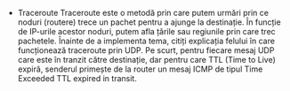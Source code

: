 - Traceroute
  Traceroute este o metodă prin care putem urmări prin ce noduri (routere) trece un pachet pentru a ajunge la destinație. În funcție de IP-urile acestor noduri, putem afla țările sau regiunile prin care trec pachetele. Înainte de a implementa tema, citiți explicația felului în care funcționează traceroute prin UDP. Pe scurt, pentru fiecare mesaj UDP care este în tranzit către destinație, dar pentru care TTL (Time to Live) expiră, senderul primește de la router un mesaj ICMP de tipul Time Exceeded TTL expired in transit.
